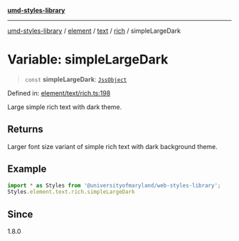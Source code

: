 [**umd-styles-library**](../../../../../../README.md)

***

[umd-styles-library](../../../../../../modules.md) / [element](../../../../../README.md) / [text](../../../README.md) / [rich](../README.md) / simpleLargeDark

# Variable: simpleLargeDark

> `const` **simpleLargeDark**: [`JssObject`](../../../../../../utilities/namespaces/transform/type-aliases/JssObject.md)

Defined in: [element/text/rich.ts:198](https://github.com/UMD-Digital/design-system/blob/8c958a0419ab79ba8bcba0aabd12f79a69ac5834/packages/styles/source/element/text/rich.ts#L198)

Large simple rich text with dark theme.

## Returns

Larger font size variant of simple rich text with dark background theme.

## Example

```typescript
import * as Styles from '@universityofmaryland/web-styles-library';
Styles.element.text.rich.simpleLargeDark
```

## Since

1.8.0
